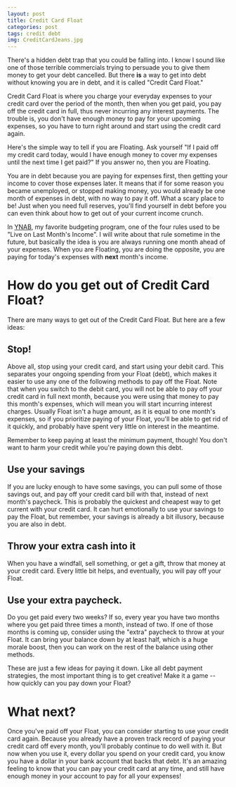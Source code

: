 ```yaml
---
layout: post
title: Credit Card Float
categories: post
tags: credit debt
img: CreditCardJeans.jpg
---
```


There's a hidden debt trap that you could be falling into. I know I sound like one of those terrible commercials trying to persuade you to give them money to get your debt cancelled. But there **is** a way to get into debt without knowing you are in debt, and it is called "Credit Card Float."

<!--more-->

Credit Card Float is where you charge your everyday expenses to your credit card over the period of the month, then when you get paid, you pay off the credit card in full, thus never incurring any interest payments. The trouble is, you don't have enough money to pay for your upcoming expenses, so you have to turn right around and start using the credit card again.

Here's the simple way to tell if you are Floating. Ask yourself "If I paid off my credit card today, would I have enough money to cover my expenses until the next time I get paid?" If you answer no, then you are Floating.

You are in debt because you are paying for expenses first, then getting your income to cover those expenses later. It means that if for some reason you became unemployed, or stopped making money, you would already be one month of expenses in debt, with no way to pay it off. What a scary place to be! Just when you need full reserves, you'll find yourself in debt before you can even think about how to get out of your current income crunch.

In [YNAB](https://www.ynab.com), my favorite budgeting program, one of the four rules used to be "Live on Last Month's Income". I will write about that rule sometime in the future, but basically the idea is you are always running one month ahead of your expenses. When you are Floating, you are doing the opposite, you are paying for today's expenses with **next** month's income.

# How do you get out of Credit Card Float?
There are many ways to get out of the Credit Card Float. But here are a few ideas:

## Stop!
Above all, stop using your credit card, and start using your debit card. This separates your ongoing spending from your Float (debt), which makes it easier to use any one of the following methods to pay off the Float. Note that when you switch to the debit card, you will not be able to pay off your credit card in full next month, because you were using that money to pay this month's expenses, which will mean you will start incurring interest charges. Usually Float isn't a huge amount, as it is equal to one month's expenses, so if you prioritize paying of your Float, you'll be able to get rid of it quickly, and probably have spent very little on interest in the meantime.

Remember to keep paying at least the minimum payment, though! You don't want to harm your credit while you're paying down this debt.

## Use your savings
If you are lucky enough to have some savings, you can pull some of those savings out, and pay off your credit card bill with that, instead of next month's paycheck. This is probably the quickest and cheapest way to get current with your credit card. It can hurt emotionally to use your savings to pay the Float, but remember, your savings is already a bit illusory, because you are also in debt.

## Throw your extra cash into it
When you have a windfall, sell something, or get a gift, throw that money at your credit card. Every little bit helps, and eventually, you will pay off your Float.

## Use your extra paycheck.
Do you get paid every two weeks? If so, every year you have two months where you get paid three times a month, instead of two. If one of those months is coming up, consider using the "extra" paycheck to throw at your Float. It can bring your balance down by at least half, which is a huge morale boost, then you can work on the rest of the balance using other methods.

These are just a few ideas for paying it down. Like all debt payment strategies, the most important thing is to get creative! Make it a game -- how quickly can you pay down your Float?

# What next?
Once you've paid off your Float, you can consider starting to use your credit card again. Because you already have a proven track record of paying your credit card off every month, you'll probably continue to do well with it. But now when you use it, every dollar you spend on your credit card, you know you have a dollar in your bank account that backs that debt. It's an amazing feeling to know that you can pay your credit card at any time, and still have enough money in your account to pay for all your expenses!
